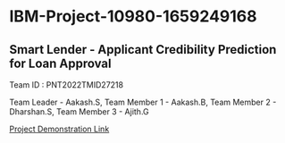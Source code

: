 # IBM-Project-10980-1659249168
## Smart Lender - Applicant Credibility Prediction for Loan Approval

Team ID : PNT2022TMID27218 

Team Leader - Aakash.S, Team Member 1 - Aakash.B, Team Member 2 - Dharshan.S, Team Member 3 - Ajith.G

[Project Demonstration Link](https://share.vidyard.com/watch/YCdzzsP2bEtobd1C6Htw5X)
